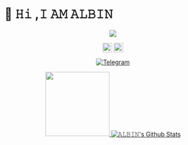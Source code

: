 # 🥰 𝙷𝚒 ,𝙸 𝙰𝙼  𝙰𝙻𝙱𝙸𝙽
<div align="center">

![](https://komarev.com/ghpvc/?username=Samantha-a&color=blueviolet&style=flat)

<a href=https://youtube.com/channel/UCx3Xs6OhfHgoMtQRIegivzA><img align="center" alt="YouTube" width="22px" src="https://cdn.jsdelivr.net/npm/simple-icons@v3/icons/youtube.svg" /></a>
<a href=https://www.instagram.com/__albin__tko__><img align="center" alt="Instagram" width="22px" src="https://unpkg.com/simple-icons@v6/icons/instagram.svg" /></a>
<p align="center">
<a href="https://t.me/albintko"><img alt="Telegram" src="https://img.shields.io/badge/𝙰𝙻𝙱𝙸𝙽-2CA5E0?style=for-the-badge&logo=telegram&logoColor=green"/></a>
</p>
<a href="https://youtube.com/channel/UCx3Xs6OhfHgoMtQRIegivzA">
  <img src="https://img.shields.io/badge/Subscribe-black?logo=youtube" width="149">

<img align="center" src="https://github-readme-stats.vercel.app/api?username=Samantha-a&include_all_commits=true&count_private=true&show_icons=true&line_height=20&title_color=7A7ADB&icon_color=2234AE&text_color=D3D3D3&bg_color=0,000000,130F40" alt="𝙰𝙻𝙱𝙸𝙽's Github Stats">
</br>    
</div>
